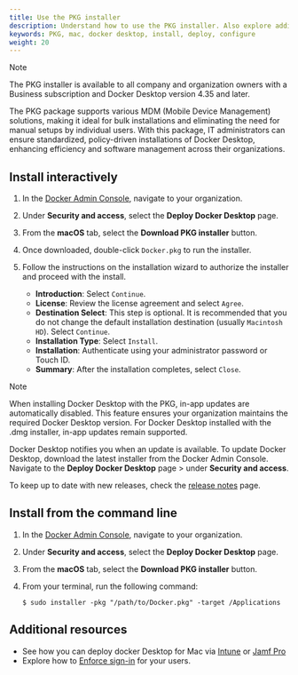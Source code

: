 ```yaml
---
title: Use the PKG installer
description: Understand how to use the PKG installer. Also explore additional configuration options.
keywords: PKG, mac, docker desktop, install, deploy, configure
weight: 20
---
```


> [!NOTE]
>
> The PKG installer is available to all company and organization owners with a Business subscription and Docker Desktop version 4.35 and later.

The PKG package supports various MDM (Mobile Device Management) solutions, making it ideal for bulk installations and eliminating the need for manual setups by individual users. With this package, IT administrators can ensure standardized, policy-driven installations of Docker Desktop, enhancing efficiency and software management across their organizations.

## Install interactively

1. In the [Docker Admin Console](http://admin.docker.com/), navigate to your organization.   

2. Under **Security and access**, select the **Deploy Docker Desktop** page. 

3. From the **macOS** tab, select the **Download PKG installer** button. 

4. Once downloaded, double-click `Docker.pkg` to run the installer. 

5. Follow the instructions on the installation wizard to authorize the installer and proceed with the install.
   - **Introduction**: Select `Continue`.
   - **License**: Review the license agreement and select `Agree`.
   - **Destination Select**: This step is optional. It is recommended that you do not change the default installation destination (usually `Macintosh HD`). Select `Continue`.
   - **Installation Type**: Select `Install`.
   - **Installation**: Authenticate using your administrator password or Touch ID.
   - **Summary**: After the installation completes, select `Close`.

> [!NOTE]
>
> When installing Docker Desktop with the PKG, in-app updates are automatically disabled. This feature ensures your organization maintains the required Docker Desktop version. For Docker Desktop installed with the .dmg installer, in-app updates remain supported.
>
> Docker Desktop notifies you when an update is available. To update Docker Desktop, download the latest installer from the Docker Admin Console. Navigate to the  **Deploy Docker Desktop** page > under **Security and access**. 
>
> To keep up to date with new releases, check the [release notes](/manuals/desktop/release-notes.md) page.

## Install from the command line

1. In the [Docker Admin Console](http://admin.docker.com/), navigate to your organization.   

2. Under **Security and access**, select the **Deploy Docker Desktop** page. 

3. From the **macOS** tab, select the **Download PKG installer** button.

4. From your terminal, run the following command:

   ```console
   $ sudo installer -pkg "/path/to/Docker.pkg" -target /Applications
   ```

## Additional resources

- See how you can deploy docker Desktop for Mac via [Intune](use-intune.md) or [Jamf Pro](use-jamf-pro.md)
- Explore how to [Enforce sign-in](/manuals/security/for-admins/enforce-sign-in/methods.md#plist-method-mac-only) for your users.